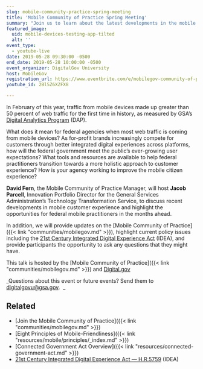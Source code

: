 ```yaml
---
slug: mobile-community-practice-spring-meeting
title: 'Mobile Community of Practice Spring Meeting'
summary: "Join us to learn about the latest developments in the mobile citizen experience&#46; and discuss recent developments and highlight opportunities"
featured_image:
  uid: mobile-devices-testing-app-tilted
  alt: ''
event_type:
  - youtube-live
date: 2019-05-28 09:30:00 -0500
end_date: 2019-05-28 10:00:00 -0500
event_organizer: DigitalGov University
host: MobileGov
registration_url: https://www.eventbrite.com/e/mobilegov-community-of-practice-spring-meeting-registration-62013325526
youtube_id: 2Bl5Z6XZFX8

---
```


In February of this year, traffic from mobile devices made up greater than 50 percent of web traffic for the first time in history, as measured by GSA’s [Digital Analytics Program](https://analytics.usa.gov/) (DAP).

What does it mean for federal agencies when most web traffic is coming from mobile devices? As for-profit brands increasingly compete for customers through better integrated digital experiences across platforms, how will the federal government meet the public’s ever-growing user expectations? What tools and resources are available to help federal practitioners transition towards a more holistic approach to customer experience? How is your agency working to improve the mobile citizen experience?

**David Fern**, the Mobile Community of Practice Manager, will host **Jacob Parcell**, Innovation Portfolio Director for the General Services Administration’s Technology Transformation Service, to discuss recent developments in mobile customer experience and highlight the opportunities for federal mobile practitioners in the months ahead.   

In addition, we will provide updates on the [Mobile Community of Practice]({{< link "communities/mobilegov.md" >}}), highlight current policy issues including the [21st Century Integrated Digital Experience Act](https://www.congress.gov/bill/115th-congress/house-bill/5759/text) (IDEA), and provide participants the opportunity to ask any questions that they might have.

This talk is hosted by the [Mobile Community of Practice]({{< link "communities/mobilegov.md" >}}) and [Digital.gov](https://digital.gov)

_Questions about this event or future events? Send them to [digitalgovu@gsa.gov](mailto:digitalgovu@gsa.gov).  _


## Related

- [Join the Mobile Community of Practice]({{< link "communities/mobilegov.md" >}})
- [Eight Principles of Mobile-Friendliness]({{< link "resources/mobile/principles/_index.md" >}})
- [Connected Government Act Overview]({{< link "resources/connected-government-act.md" >}})
- [21st Century Integrated Digital Experience Act — H.R.5759](https://www.congress.gov/bill/115th-congress/house-bill/5759/text) (IDEA)
